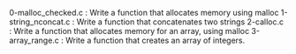0-malloc_checked.c : Write a function that allocates memory using malloc
1-string_nconcat.c : Write a function that concatenates two strings
2-calloc.c : Write a function that allocates memory for an array, using malloc
3-array_range.c : Write a function that creates an array of integers.

